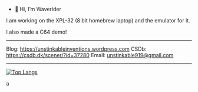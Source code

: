 - 👋 Hi, I’m Waverider

I am working on the XPL-32 (8 bit homebrew laptop)
and the emulator for it.

I also made a C64 demo!

__________________________________________________

Blog: https://unstinkableinventions.wordpress.com
CSDb: https://csdb.dk/scener/?id=37280
Email: unstinkable919@gmail.com
__________________________________________________

[![Top Langs](https://github-readme-stats.vercel.app/api/top-langs/?username=liaminventions)](https://github.com/liaminventions/github-readme-stats)

<!---
liaminventions/liaminventions is a ✨ special ✨ repository because its `README.md` (this file) appears on your GitHub profile.
You can click the Preview link to take a look at your changes.
--->a
